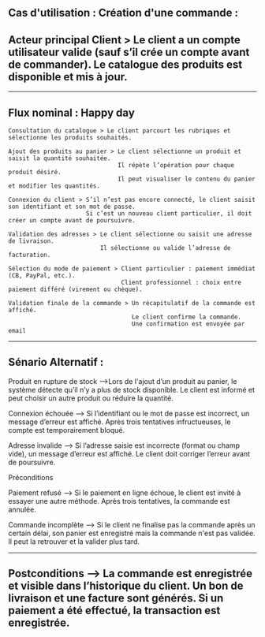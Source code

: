 Cas d'utilisation : Création d'une commande :
---------------------------------------------

Acteur principal
    Client > Le client a un compte utilisateur valide (sauf s’il crée un compte avant de commander).
             Le catalogue des produits est disponible et mis à jour.
----------------------------------------------------------------------------------------------------------

----------------------------------------------------------------------------------------------------------

Flux nominal : Happy day
------------------------

    Consultation du catalogue > Le client parcourt les rubriques et sélectionne les produits souhaités.

    Ajout des produits au panier > Le client sélectionne un produit et saisit la quantité souhaitée.
                                   Il répète l’opération pour chaque produit désiré.
                                   Il peut visualiser le contenu du panier et modifier les quantités.

    Connexion du client > S’il n’est pas encore connecté, le client saisit son identifiant et son mot de passe.
                          Si c’est un nouveau client particulier, il doit créer un compte avant de poursuivre.

    Validation des adresses > Le client sélectionne ou saisit une adresse de livraison.
                              Il sélectionne ou valide l’adresse de facturation.

    Sélection du mode de paiement > Client particulier : paiement immédiat (CB, PayPal, etc.).
                                    Client professionnel : choix entre paiement différé (virement ou chèque).

    Validation finale de la commande > Un récapitulatif de la commande est affiché.
                                       Le client confirme la commande.
                                       Une confirmation est envoyée par email
------------------------------------------------------------------------------------------------------------             

Sénario Alternatif :
--------------------
Produit en rupture de stock -->Lors de l'ajout d’un produit au panier, le système détecte qu’il n’y a plus de stock disponible.
                               Le client est informé et peut choisir un autre produit ou réduire la quantité.

Connexion échouée --> Si l’identifiant ou le mot de passe est incorrect, un message d’erreur est affiché.
                      Après trois tentatives infructueuses, le compte est temporairement bloqué.

Adresse invalide --> Si l’adresse saisie est incorrecte (format ou champ vide), un message d’erreur est affiché.
                     Le client doit corriger l’erreur avant de poursuivre.

Préconditions

Paiement refusé --> Si le paiement en ligne échoue, le client est invité à essayer une autre méthode.
                    Après trois tentatives, la commande est annulée.

Commande incomplète --> Si le client ne finalise pas la commande après un certain délai, son panier est enregistré mais la commande n'est pas validée.
                        Il peut la retrouver et la valider plus tard.

-------------------------------------------------------------------------------------------------------------------
Postconditions --> La commande est enregistrée et visible dans l’historique du client. 
                   Un bon de livraison et une facture sont générés.
                   Si un paiement a été effectué, la transaction est enregistrée.
-------------------------------------------------------------------------------------------------------------------